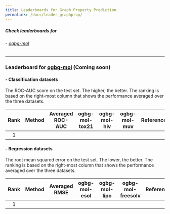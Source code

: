 ```yaml
---
title: Leaderboards for Graph Property Prediction
permalink: /docs/leader_graphprop/
---
```


##### Check leaderboards for
###### - [ogbg-mol](#ogbg-mol)

-------------
<a name="ogbg-mol"/>

### Leaderboard for [ogbg-mol](../graphprop/#ogbg-mol) (Coming soon)

#### - Classification datasets
The ROC-AUC score on the test set. The higher, the better. The ranking is based on the right-most column that shows the performance averaged over the three datasets.

| Rank |  Method |  Averaged ROC-AUC | ogbg-mol-tox21 | ogbg-mol-hiv | ogbg-mol-muv | References | Date | 
|:----:|:------:|:-----:|:------:|:-----:|:-----:|:-----:|:-----:|
|  1  |  |  |  |  | |   |  |


#### - Regression datasets
The root mean squared error on the test set. The lower, the better. The ranking is based on the right-most column that shows the performance averaged over the three datasets.

| Rank |  Method |  Averaged RMSE | ogbg-mol-esol | ogbg-mol-lipo | ogbg-mol-freesolv | References | Date | 
|:----:|:------:|:-----:|:------:|:-----:|:-----:|:-----:|:-----:|
|  1  |  |  |  |  | |   |  |

